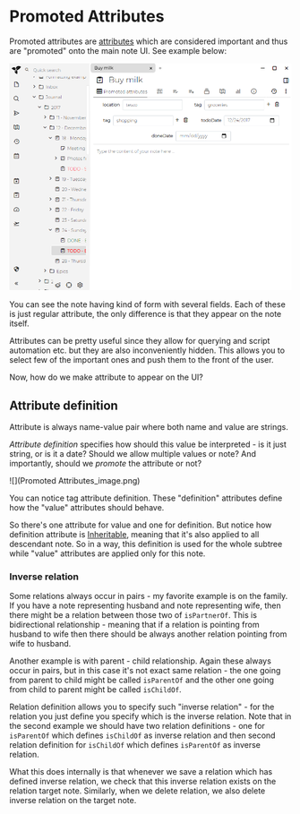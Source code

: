 # Promoted Attributes
Promoted attributes are [attributes](../Attributes.md) which are considered important and thus are "promoted" onto the main note UI. See example below:

![](../../Attachments/promoted-attributes.png)

You can see the note having kind of form with several fields. Each of these is just regular attribute, the only difference is that they appear on the note itself.

Attributes can be pretty useful since they allow for querying and script automation etc. but they are also inconveniently hidden. This allows you to select few of the important ones and push them to the front of the user.

Now, how do we make attribute to appear on the UI?

## Attribute definition

Attribute is always name-value pair where both name and value are strings.

_Attribute definition_ specifies how should this value be interpreted - is it just string, or is it a date? Should we allow multiple values or note? And importantly, should we _promote_ the attribute or not?

![](Promoted Attributes_image.png)

You can notice tag attribute definition. These "definition" attributes define how the "value" attributes should behave.

So there's one attribute for value and one for definition. But notice how definition attribute is [Inheritable](Attribute%20Inheritance.md), meaning that it's also applied to all descendant note. So in a way, this definition is used for the whole subtree while "value" attributes are applied only for this note.

### Inverse relation

Some relations always occur in pairs - my favorite example is on the family. If you have a note representing husband and note representing wife, then there might be a relation between those two of `isPartnerOf`. This is bidirectional relationship - meaning that if a relation is pointing from husband to wife then there should be always another relation pointing from wife to husband.

Another example is with parent - child relationship. Again these always occur in pairs, but in this case it's not exact same relation - the one going from parent to child might be called `isParentOf` and the other one going from child to parent might be called `isChildOf`.

Relation definition allows you to specify such "inverse relation" - for the relation you just define you specify which is the inverse relation. Note that in the second example we should have two relation definitions - one for `isParentOf` which defines `isChildOf` as inverse relation and then second relation definition for `isChildOf` which defines `isParentOf` as inverse relation.

What this does internally is that whenever we save a relation which has defined inverse relation, we check that this inverse relation exists on the relation target note. Similarly, when we delete relation, we also delete inverse relation on the target note.
